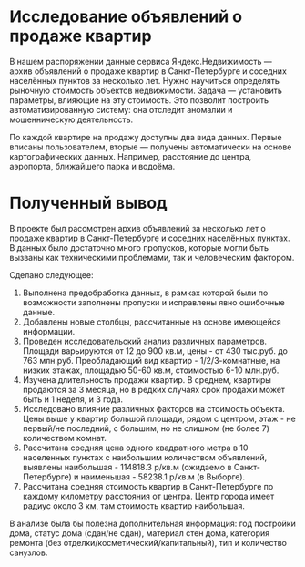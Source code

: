 # Исследование объявлений о продаже квартир
В нашем распоряжении данные сервиса Яндекс.Недвижимость — архив объявлений о продаже квартир в Санкт-Петербурге и соседних населённых пунктов за несколько лет. Нужно научиться определять рыночную стоимость объектов недвижимости. Задача — установить параметры, влияющие на эту стоимость. Это позволит построить автоматизированную систему: она отследит аномалии и мошенническую деятельность. 

По каждой квартире на продажу доступны два вида данных. Первые вписаны пользователем, вторые — получены автоматически на основе картографических данных. Например, расстояние до центра, аэропорта, ближайшего парка и водоёма. 
# Полученный вывод
В проекте был рассмотрен архив объявлений за несколько лет о продаже квартир в Санкт-Петербурге и соседних населённых пунктах. В данных было достаточно много пропусков, которые могли быть вызваны как техническими проблемами, так и человеческим фактором.

Сделано следующее:
1. Выполнена предобработка данных, в рамках которой были по возможности заполнены пропуски и исправлены явно ошибочные данные.
2. Добавлены новые столбцы, рассчитанные на основе имеющейся информации.
3. Проведен исследовательский анализ различных параметров. Площади варьируются от 12 до 900 кв.м, цены - от 430 тыс.руб. до 763 млн.руб. Преобладающий вид квартир - 1/2/3-комнатные, на низких этажах, площадью 50-60 кв.м, стоимостью 6-10 млн.руб. 
4. Изучена длительность продажи квартир. В среднем, квартиры продаются за 3 месяца, но в редких случаях срок продажи может быть и 1 неделя, и 3 года.
5. Исследовано влияние различных факторов на стоимость объекта. Цены выше у квартир большой площади, рядом с центром, этаж - не первый/не последний, с большим, но не слишком (не более 7) количеством комнат.
6. Рассчитана средняя цена одного квадратного метра в 10 населенных пунктах с наибольшим количеством объявлений, выявлены наибольшая - 114818.3 р/кв.м (ожидаемо в Санкт-Петербурге) и наименьшая - 58238.1 р/кв.м (в Выборге).
7. Рассчитана средняя стоимость квартир в Санкт-Петербурге по каждому километру расстояния от центра. Центр города имеет радиус около 3 км, там стоимость квартир наибольшая.

В анализе была бы полезна дополнительная информация: год постройки дома, статус дома (сдан/не сдан), материал стен дома, категория ремонта (без отделки/косметический/капитальный), тип и количество санузлов.
